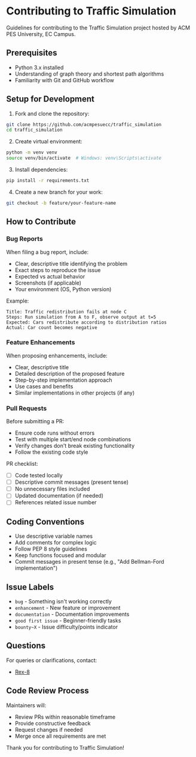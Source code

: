# Contributing to Traffic Simulation

Guidelines for contributing to the Traffic Simulation project hosted by ACM PES University, EC Campus.

## Prerequisites

- Python 3.x installed
- Understanding of graph theory and shortest path algorithms
- Familiarity with Git and GitHub workflow

## Setup for Development

1. Fork and clone the repository:
```bash
git clone https://github.com/acmpesuecc/traffic_simulation
cd traffic_simulation
```

2. Create virtual environment:
```bash
python -m venv venv
source venv/bin/activate  # Windows: venv\Scripts\activate
```

3. Install dependencies:
```bash
pip install -r requirements.txt
```

4. Create a new branch for your work:
```bash
git checkout -b feature/your-feature-name
```

## How to Contribute

### Bug Reports

When filing a bug report, include:
- Clear, descriptive title identifying the problem
- Exact steps to reproduce the issue
- Expected vs actual behavior
- Screenshots (if applicable)
- Your environment (OS, Python version)

Example:
```
Title: Traffic redistribution fails at node C
Steps: Run simulation from A to F, observe output at t=5
Expected: Cars redistribute according to distribution ratios
Actual: Car count becomes negative
```

### Feature Enhancements

When proposing enhancements, include:
- Clear, descriptive title
- Detailed description of the proposed feature
- Step-by-step implementation approach
- Use cases and benefits
- Similar implementations in other projects (if any)

### Pull Requests

Before submitting a PR:
- Ensure code runs without errors
- Test with multiple start/end node combinations
- Verify changes don't break existing functionality
- Follow the existing code style

PR checklist:
- [ ] Code tested locally
- [ ] Descriptive commit messages (present tense)
- [ ] No unnecessary files included
- [ ] Updated documentation (if needed)
- [ ] References related issue number

## Coding Conventions

- Use descriptive variable names
- Add comments for complex logic
- Follow PEP 8 style guidelines
- Keep functions focused and modular
- Commit messages in present tense (e.g., "Add Bellman-Ford implementation")

## Issue Labels

- `bug` - Something isn't working correctly
- `enhancement` - New feature or improvement
- `documentation` - Documentation improvements
- `good first issue` - Beginner-friendly tasks
- `bounty~X` - Issue difficulty/points indicator

## Questions

For queries or clarifications, contact:
- [Rex-8](https://github.com/Rex-8)

## Code Review Process

Maintainers will:
- Review PRs within reasonable timeframe
- Provide constructive feedback
- Request changes if needed
- Merge once all requirements are met

Thank you for contributing to Traffic Simulation!